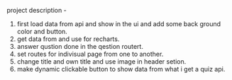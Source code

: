project description - 

1) first load data from api and show in the ui and add some back ground color and button.
2) get data from and use for recharts.
3) answer qustion done in the qestion routert.
4) set routes for indivisual page from one to another.
5) change title and own title and use image in header setion.
6) make dynamic clickable button to show data from what i get a quiz api.